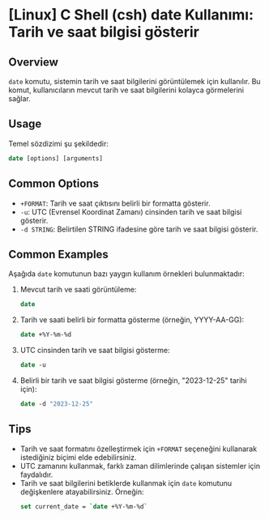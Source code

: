 # [Linux] C Shell (csh) date Kullanımı: Tarih ve saat bilgisi gösterir

## Overview
`date` komutu, sistemin tarih ve saat bilgilerini görüntülemek için kullanılır. Bu komut, kullanıcıların mevcut tarih ve saat bilgilerini kolayca görmelerini sağlar.

## Usage
Temel sözdizimi şu şekildedir:

```csh
date [options] [arguments]
```

## Common Options
- `+FORMAT`: Tarih ve saat çıktısını belirli bir formatta gösterir.
- `-u`: UTC (Evrensel Koordinat Zamanı) cinsinden tarih ve saat bilgisi gösterir.
- `-d STRING`: Belirtilen STRING ifadesine göre tarih ve saat bilgisi gösterir.

## Common Examples
Aşağıda `date` komutunun bazı yaygın kullanım örnekleri bulunmaktadır:

1. Mevcut tarih ve saati görüntüleme:
   ```csh
   date
   ```

2. Tarih ve saati belirli bir formatta gösterme (örneğin, YYYY-AA-GG):
   ```csh
   date +%Y-%m-%d
   ```

3. UTC cinsinden tarih ve saat bilgisi gösterme:
   ```csh
   date -u
   ```

4. Belirli bir tarih ve saat bilgisi gösterme (örneğin, "2023-12-25" tarihi için):
   ```csh
   date -d "2023-12-25"
   ```

## Tips
- Tarih ve saat formatını özelleştirmek için `+FORMAT` seçeneğini kullanarak istediğiniz biçimi elde edebilirsiniz.
- UTC zamanını kullanmak, farklı zaman dilimlerinde çalışan sistemler için faydalıdır.
- Tarih ve saat bilgilerini betiklerde kullanmak için `date` komutunu değişkenlere atayabilirsiniz. Örneğin:
  ```csh
  set current_date = `date +%Y-%m-%d`
  ```